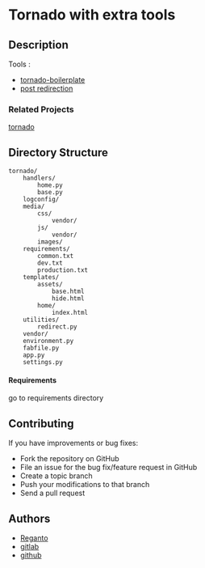 Tornado with extra tools
===============================================================================

## Description

Tools : 

* [tornado-boilerplate](https://github.com/reganto/tornado-boilerplate)
* [post redirection](https://github.com/regantoparatorn)

### Related Projects

[tornado](https://github.com/reganto/tornado)

## Directory Structure

    tornado/
        handlers/
            home.py
            base.py
        logconfig/
        media/
            css/
                vendor/
            js/
                vendor/
            images/
        requirements/
            common.txt
            dev.txt
            production.txt
        templates/
            assets/
                base.html
                hide.html
            home/
                index.html
        utilities/
            redirect.py
        vendor/
        environment.py
        fabfile.py
        app.py
        settings.py


#### Requirements

go to requirements directory 

## Contributing

If you have improvements or bug fixes:

* Fork the repository on GitHub
* File an issue for the bug fix/feature request in GitHub
* Create a topic branch
* Push your modifications to that branch
* Send a pull request

## Authors

* [Reganto](http://www.reganto.blog.ir)
* [gitlab](https://gitlab.com/reganto/)
* [github](https://github.com/reganto/)
